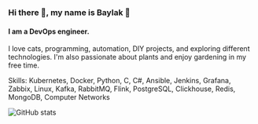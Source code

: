 ### Hi there 👋, my name is Baylak 🫡
#### I am a DevOps engineer.
I love cats, programming, automation, DIY projects, and exploring different technologies. I'm also passionate about plants and enjoy gardening in my free time.

Skills: Kubernetes, Docker, Python, C, C#, Ansible, Jenkins, Grafana, Zabbix, Linux, Kafka, RabbitMQ, Flink, PostgreSQL, Clickhouse, Redis, MongoDB, Computer Networks

![GitHub stats](https://github-readme-stats.vercel.app/api?username=baylakmongush&show_icons=true)  
